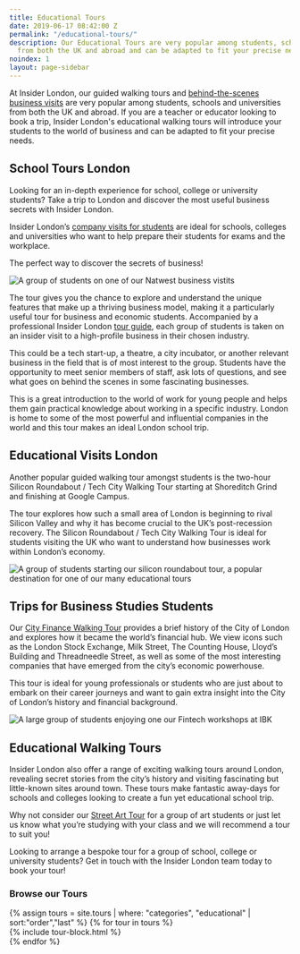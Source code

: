 ```yaml
---
title: Educational Tours
date: 2019-06-17 08:42:00 Z
permalink: "/educational-tours/"
description: Our Educational Tours are very popular among students, schools and universities
  from both the UK and abroad and can be adapted to fit your precise needs.
noindex: 1
layout: page-sidebar
---
```


At Insider London, our guided walking tours and [behind-the-scenes business visits](https://www.insider-london.co.uk/in-depth-business-visits/) are very popular among students, schools and universities from both the UK and abroad. If you are a teacher or educator looking to book a trip, Insider London's educational walking tours will introduce your students to the world of business and can be adapted to fit your precise needs.

## School Tours London

Looking for an in-depth experience for school, college or university students? Take a trip to London and discover the most useful business secrets with Insider London.

Insider London’s [company visits for students](https://www.insider-london.co.uk/in-depth-business-visits/) are ideal for schools, colleges and universities who want to help prepare their students for exams and the workplace.

The perfect way to discover the secrets of business!

![A group of students on one of our Natwest business vistits](/uploads/natwest-slider.jpg)

The tour gives you the chance to explore and understand the unique features that make up a thriving business model, making it a particularly useful tour for business and economic students. Accompanied by a professional Insider London [tour guide](https://www.insider-london.co.uk/tour-guides/), each group of students is taken on an insider visit to a high-profile business in their chosen industry.

This could be a tech start-up, a theatre, a city incubator, or another relevant business in the field that is of most interest to the group. Students have the opportunity to meet senior members of staff, ask lots of questions, and see what goes on behind the scenes in some fascinating businesses.

This is a great introduction to the world of work for young people and helps them gain practical knowledge about working in a specific industry. London is home to some of the most powerful and influential companies in the world and this tour makes an ideal London school trip.

## Educational Visits London

Another popular guided walking tour amongst students is the two-hour Silicon Roundabout / Tech City Walking Tour starting at Shoreditch Grind and finishing at Google Campus.

The tour explores how such a small area of London is beginning to rival Silicon Valley and why it has become crucial to the UK’s post-recession recovery. The Silicon Roundabout / Tech City Walking Tour is ideal for students visiting the UK who want to understand how businesses work within London’s economy.

![A group of students starting our silicon roundabout tour, a popular destination for one of our many educational tours](/uploads/silicon%20roundabout%20tour%20tech%20city.jpg)

## Trips for Business Studies Students

Our [City Finance Walking Tour](https://www.insider-london.co.uk/tours/london-finance-walking-tour/) provides a brief history of the City of London and explores how it became the world’s financial hub. We view icons such as the London Stock Exchange, Milk Street, The Counting House, Lloyd’s Building and Threadneedle Street, as well as some of the most interesting companies that have emerged from the city’s economic powerhouse.

This tour is ideal for young professionals or students who are just about to embark on their career journeys and want to gain extra insight into the City of London’s history and financial background.

![A large group of students enjoying one our Fintech workshops at IBK](/uploads/fintech%20workshop%20IBK.jpg)

## Educational Walking Tours

Insider London also offer a range of exciting walking tours around London, revealing secret stories from the city’s history and visiting fascinating but little-known sites around town. These tours make fantastic away-days for schools and colleges looking to create a fun yet educational school trip.

Why not consider our [Street Art Tour](https://www.insider-london.co.uk/tours/street-art-tour-london/) for a group of art students or just let us know what you’re studying with your class and we will recommend a tour to suit you!

Looking to arrange a bespoke tour for a group of school, college or university students? Get in touch with the Insider London team today to book your tour!

### Browse our Tours

<div class="layout">
{% assign tours = site.tours | where: "categories", "educational" | sort:"order","last" %}
{% for tour in tours %}
<div class="layout__item u-1/2 u-1/2-lap u-1/2-palm">
{% include tour-block.html %}
</div>
{% endfor %}
</div>